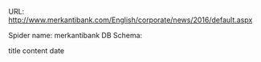 URL: http://www.merkantibank.com/English/corporate/news/2016/default.aspx

Spider name: merkantibank
DB Schema:

title
content
date